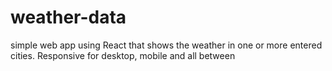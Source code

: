 # weather-data
simple web app using React that shows the weather in one or more entered cities. Responsive for desktop, mobile and all between
